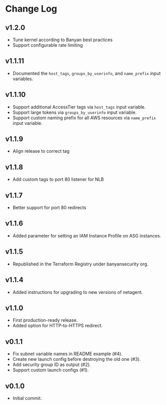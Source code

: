 # Change Log

## v1.2.0

* Tune kernel according to Banyan best practices
* Support configurable rate limiting

## v1.1.11

* Documented the `host_tags`, `groups_by_userinfo`, and `name_prefix` input variables.

## v1.1.10

* Support additional AccessTier tags via `host_tags` input variable.
* Support large tokens via `groups_by_userinfo` input variable.
* Support custom naming prefix for all AWS resources via `name_prefix` input variable.

## v1.1.9

* Align release to correct tag

## v1.1.8

* Add custom tags to port 80 listener for NLB

## v1.1.7

* Better support for port 80 redirects

## v1.1.6

* Added parameter for setting an IAM Instance Profile on ASG instances.

## v1.1.5

* Republished in the Terraform Registry under banyansecurity org.

## v1.1.4

* Added instructions for upgrading to new versions of netagent.

## v1.1.0

* First production-ready release.
* Added option for HTTP-to-HTTPS redirect.

## v0.1.1

* Fix subnet variable names in README example (#4).
* Create new launch config before destroying the old one (#3).
* Add security group ID as output (#2).
* Support custom launch configs (#1).

## v0.1.0

* Initial commit.
